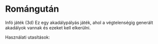 # Romángután
Infó játék (3d)
Ez egy akadálypályás játék, ahol a végtelenségig generált akadályok vannak és ezeket kell elkerülni.

Használati utasítások:
